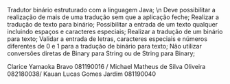 Tradutor binário estruturado com a linguagem Java; \n
Deve possibilitar a realização de mais de uma tradução sem que a aplicação feche;
Realizar a tradução de texto para binário;
Possibilitar a entrada de um texto qualquer incluindo espaços e caracteres especiais;
Realizar a tradução de um binário para texto;
Validar a entrada de letras, caracteres especiais e números diferentes de 0 e 1 para a tradução de binário para texto;
Não utilizar conversões diretas de Binary para String ou de String para Binary;

Clarice Yamaoka Bravo 081190016 / Michael Matheus de Silva Oliveira 082180038/ Kauan Lucas Gomes Jardim 081190040
